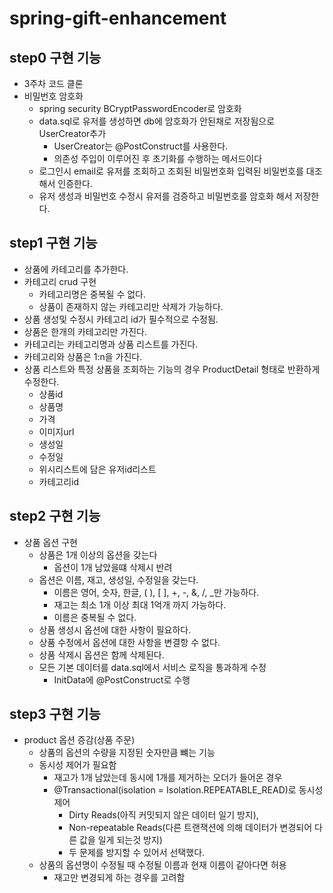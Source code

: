 # spring-gift-enhancement

## step0 구현 기능

- 3주차 코드 클론
- 비밀번호 암호화
  - spring security BCryptPasswordEncoder로 암호화
  - data.sql로 유저를 생성하면 db에 암호화가 안된채로 저장됨으로 UserCreator추가
    - UserCreator는 @PostConstruct를 사용한다.
    - 의존성 주입이 이루어진 후 초기화를 수행하는 메서드이다
  - 로그인시 email로 유저를 조회하고 조회된 비밀번호화 입력된 비밀번호를 대조해서 인증한다.
  - 유저 생성과 비밀번호 수정시 유저를 검증하고 비밀번호를 암호화 해서 저장한다.

## step1 구현 기능
  
- 상품에 카테고리를 추가한다.
- 카테고리 crud 구현
  - 카테고리명은 중복될 수 없다.
  - 상품이 존재하지 않는 카테고리만 삭제가 가능하다.
- 상품 생성및 수정시 카테고리 id가 필수적으로 수정됨.
- 상품은 한개의 카테고리만 가진다.
- 카테고리는 카테고리명과 상품 리스트를 가진다.
- 카테고리와 상품은 1:n을 가진다.
- 상품 리스트와 특정 상품을 조회하는 기능의 경우 ProductDetail 형태로 반환하게 수정한다.
  - 상품id
  - 상품명
  - 가격
  - 이미지url
  - 생성일
  - 수정일
  - 위시리스트에 담은 유저id리스트
  - 카테고리id

## step2 구현 기능

- 상품 옵션 구현
  - 상품은 1개 이상의 옵션을 갖는다
    - 옵션이 1개 남았을떄 삭제시 반려
  - 옵션은 이름, 재고, 생성일, 수정일을 갖는다.
    - 이름은 영어, 숫자, 한글, ( ), [ ], +, -, &, /, _만 가능하다.
    - 재고는 최소 1개 이상 최대 1억개 까지 가능하다.
    - 이름은 중복될 수 없다.
  - 상품 생성시 옵션에 대한 사항이 필요하다.
  - 상품 수정에서 옵션에 대한 사항을 변결항 수 없다.
  - 상품 삭제시 옵션은 함께 삭제된다.
  - 모든 기본 데이터를 data.sql에서 서비스 로직을 통과하게 수정
    - InitData에 @PostConstruct로 수행

## step3 구현 기능

- product 옵션 증감(상품 주문)
  - 상품의 옵션의 수량을 지정된 숫자만큼 뺴는 기능
  - 동시성 제어가 필요함
    - 재고가 1개 남았는데 동시에 1개를 제거하는 오더가 들어온 경우
    - @Transactional(isolation = Isolation.REPEATABLE_READ)로 동시성 제어
      - Dirty Reads(아직 커밋되지 않은 데이터 일기 방지), 
      - Non-repeatable Reads(다른 트랜잭션에 의해 데이터가 변경되어 다른 값을 일게 되는것 방지)
      - 두 문제를 방지할 수 있어서 선택했다.
  - 상품의 옵션명이 수정될 때 수정될 이름과 현재 이름이 같아다면 허용
    - 재고만 변경되게 하는 경우를 고려함